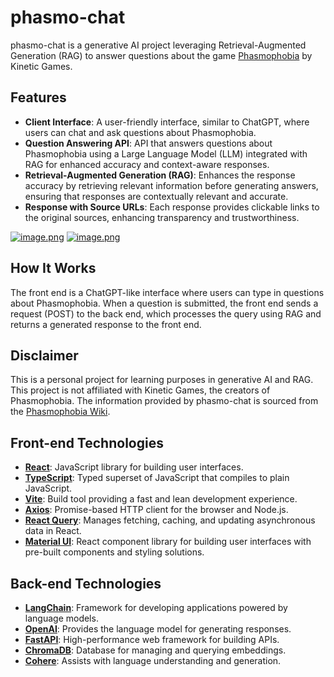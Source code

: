 # phasmo-chat

phasmo-chat is a generative AI project leveraging Retrieval-Augmented Generation (RAG) to answer questions about the game [Phasmophobia](https://store.steampowered.com/app/739630/Phasmophobia/) by Kinetic Games.

## Features

- **Client Interface**: A user-friendly interface, similar to ChatGPT, where users can chat and ask questions about Phasmophobia.
- **Question Answering API**: API that answers questions about Phasmophobia using a Large Language Model (LLM) integrated with RAG for enhanced accuracy and context-aware responses.
- **Retrieval-Augmented Generation (RAG)**: Enhances the response accuracy by retrieving relevant information before generating answers, ensuring that responses are contextually relevant and accurate.
- **Response with Source URLs**: Each response provides clickable links to the original sources, enhancing transparency and trustworthiness.


[![image.png](https://i.postimg.cc/xjmW96M4/image.png)](https://postimg.cc/jCs8XQ8H)
[![image.png](https://i.postimg.cc/QxGZ72jD/image.png)](https://postimg.cc/t75cQm1v)

## How It Works

The front end is a ChatGPT-like interface where users can type in questions about Phasmophobia. When a question is submitted, the front end sends a request (POST) to the back end, which processes the query using RAG and returns a generated response to the front end.

## Disclaimer

This is a personal project for learning purposes in generative AI and RAG. This project is not affiliated with Kinetic Games, the creators of Phasmophobia. The information provided by phasmo-chat is sourced from the [Phasmophobia Wiki](https://phasmophobia.fandom.com/wiki/Main_Page).

## Front-end Technologies

- **[React](https://reactjs.org)**: JavaScript library for building user interfaces.
- **[TypeScript](https://www.typescriptlang.org)**: Typed superset of JavaScript that compiles to plain JavaScript.
- **[Vite](https://vitejs.dev)**: Build tool providing a fast and lean development experience.
- **[Axios](https://axios-http.com)**: Promise-based HTTP client for the browser and Node.js.
- **[React Query](https://react-query.tanstack.com)**: Manages fetching, caching, and updating asynchronous data in React.
- **[Material UI](https://mui.com)**: React component library for building user interfaces with pre-built components and styling solutions.

## Back-end Technologies

- **[LangChain](https://langchain.com)**: Framework for developing applications powered by language models.
- **[OpenAI](https://openai.com)**: Provides the language model for generating responses.
- **[FastAPI](https://fastapi.tiangolo.com)**: High-performance web framework for building APIs.
- **[ChromaDB](https://www.trychroma.com/)**: Database for managing and querying embeddings.
- **[Cohere](https://cohere.ai)**: Assists with language understanding and generation.
